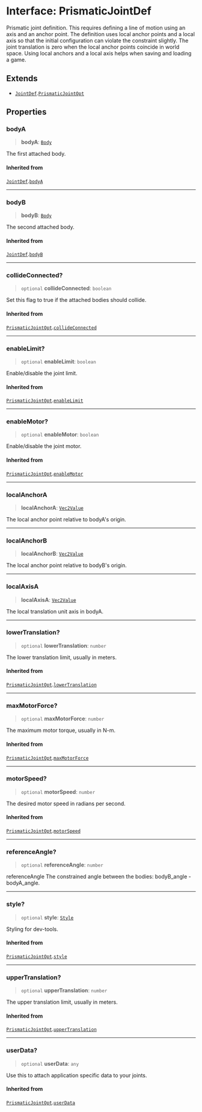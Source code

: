 # Interface: PrismaticJointDef

Prismatic joint definition. This requires defining a line of motion using an
axis and an anchor point. The definition uses local anchor points and a local
axis so that the initial configuration can violate the constraint slightly.
The joint translation is zero when the local anchor points coincide in world
space. Using local anchors and a local axis helps when saving and loading a
game.

## Extends

- [`JointDef`](JointDef).[`PrismaticJointOpt`](PrismaticJointOpt)

## Properties

### bodyA

> **bodyA**: [`Body`](../classes/Body)

The first attached body.

#### Inherited from

[`JointDef`](JointDef).[`bodyA`](JointDef#bodya)

***

### bodyB

> **bodyB**: [`Body`](../classes/Body)

The second attached body.

#### Inherited from

[`JointDef`](JointDef).[`bodyB`](JointDef#bodyb)

***

### collideConnected?

> `optional` **collideConnected**: `boolean`

Set this flag to true if the attached bodies
should collide.

#### Inherited from

[`PrismaticJointOpt`](PrismaticJointOpt).[`collideConnected`](PrismaticJointOpt#collideconnected)

***

### enableLimit?

> `optional` **enableLimit**: `boolean`

Enable/disable the joint limit.

#### Inherited from

[`PrismaticJointOpt`](PrismaticJointOpt).[`enableLimit`](PrismaticJointOpt#enablelimit)

***

### enableMotor?

> `optional` **enableMotor**: `boolean`

Enable/disable the joint motor.

#### Inherited from

[`PrismaticJointOpt`](PrismaticJointOpt).[`enableMotor`](PrismaticJointOpt#enablemotor)

***

### localAnchorA

> **localAnchorA**: [`Vec2Value`](Vec2Value)

The local anchor point relative to bodyA's origin.

***

### localAnchorB

> **localAnchorB**: [`Vec2Value`](Vec2Value)

The local anchor point relative to bodyB's origin.

***

### localAxisA

> **localAxisA**: [`Vec2Value`](Vec2Value)

The local translation unit axis in bodyA.

***

### lowerTranslation?

> `optional` **lowerTranslation**: `number`

The lower translation limit, usually in meters.

#### Inherited from

[`PrismaticJointOpt`](PrismaticJointOpt).[`lowerTranslation`](PrismaticJointOpt#lowertranslation)

***

### maxMotorForce?

> `optional` **maxMotorForce**: `number`

The maximum motor torque, usually in N-m.

#### Inherited from

[`PrismaticJointOpt`](PrismaticJointOpt).[`maxMotorForce`](PrismaticJointOpt#maxmotorforce)

***

### motorSpeed?

> `optional` **motorSpeed**: `number`

The desired motor speed in radians per second.

#### Inherited from

[`PrismaticJointOpt`](PrismaticJointOpt).[`motorSpeed`](PrismaticJointOpt#motorspeed)

***

### referenceAngle?

> `optional` **referenceAngle**: `number`

referenceAngle The constrained angle between the bodies:
bodyB_angle - bodyA_angle.

***

### style?

> `optional` **style**: [`Style`](Style)

Styling for dev-tools.

#### Inherited from

[`PrismaticJointOpt`](PrismaticJointOpt).[`style`](PrismaticJointOpt#style)

***

### upperTranslation?

> `optional` **upperTranslation**: `number`

The upper translation limit, usually in meters.

#### Inherited from

[`PrismaticJointOpt`](PrismaticJointOpt).[`upperTranslation`](PrismaticJointOpt#uppertranslation)

***

### userData?

> `optional` **userData**: `any`

Use this to attach application specific data to your joints.

#### Inherited from

[`PrismaticJointOpt`](PrismaticJointOpt).[`userData`](PrismaticJointOpt#userdata)
